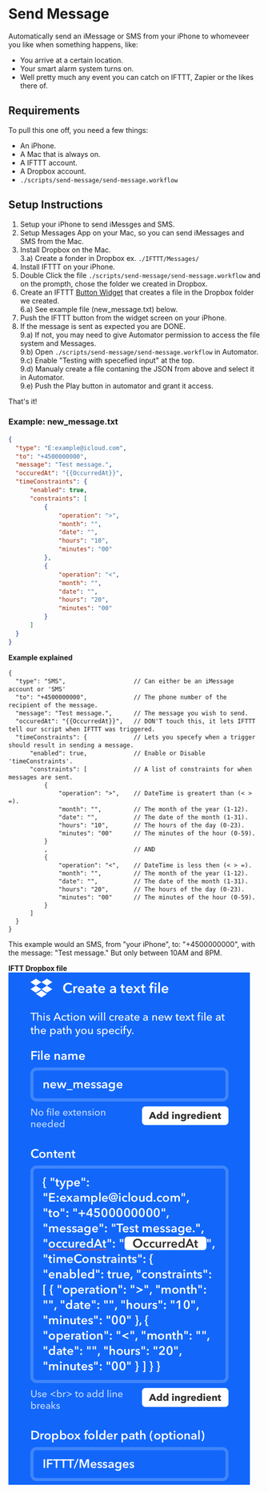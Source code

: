 # Send Message

Automatically send an iMessage or SMS from your iPhone to whomeveer you like when something happens, like: 
- You arrive at a certain location.
- Your smart alarm system turns on.
- Well pretty much any event you can catch on IFTTT, Zapier or the likes there of.


## Requirements
To pull this one off, you need a few things:
- An iPhone.
- A Mac that is always on.
- A IFTTT account.
- A Dropbox account.
- `./scripts/send-message/send-message.workflow`


## Setup Instructions
1) Setup your iPhone to send iMessges and SMS.
2) Setup Messages App on your Mac, so you can send iMessages and SMS from the Mac.
3) Install Dropbox on the Mac.  
  3.a) Create a fonder in Dropbox ex. `./IFTTT/Messages/`
4) Install IFTTT on your iPhone.
5) Double Click the file `./scripts/send-message/send-message.workflow` and on the prompth, chose the folder we created in Dropbox.
6) Create an IFTTT [Button Widget](https://ifttt.com/do_button) that creates a file in the Dropbox folder we created.   
  6.a) See example file (new_message.txt) below.  
7) Push the IFTTT button from the widget screen on your iPhone. 
8) If the message is sent as expected you are DONE.  
  9.a) If not, you may need to give Automator permission to access the file system and Messages.  
  9.b) Open `./scripts/send-message/send-message.workflow` in Automator.  
  9.c) Enable "Testing with specefied input" at the top.  
  9.d) Manualy create a file contaning the JSON from above and select it in Automator.  
  9.e) Push the Play button in automator and grant it access. 

That's it!


### Example: new_message.txt
```JSON
{
  "type": "E:example@icloud.com",
  "to": "+4500000000",
  "message": "Test message.",
  "occuredAt": "{{OccurredAt}}",
  "timeConstraints": {
      "enabled": true,
      "constraints": [
          {
              "operation": ">",
              "month": "",
              "date": "",
              "hours": "10",
              "minutes": "00"
          },
          {
              "operation": "<",
              "month": "",
              "date": "",
              "hours": "20",
              "minutes": "00"
          }
      ]
  }
}
```
  
**Example explained**
```JSON5
{
  "type": "SMS",                   // Can either be an iMessage account or 'SMS'
  "to": "+4500000000",             // The phone number of the recipient of the message.
  "message": "Test message.",      // The message you wish to send.
  "occuredAt": "{{OccurredAt}}",   // DON'T touch this, it lets IFTTT tell our script when IFTTT was triggered.
  "timeConstraints": {             // Lets you specefy when a trigger should result in sending a message. 
      "enabled": true,             // Enable or Disable 'timeConstraints'.
      "constraints": [             // A list of constraints for when messages are sent.
          {
              "operation": ">",    // DateTime is greatert than (< > =).
              "month": "",         // The month of the year (1-12).
              "date": "",          // The date of the month (1-31).
              "hours": "10",       // The hours of the day (0-23).
              "minutes": "00"      // The minutes of the hour (0-59).
          }
          ,                        // AND
          {
              "operation": "<",    // DateTime is less then (< > =).
              "month": "",         // The month of the year (1-12).
              "date": "",          // The date of the month (1-31).
              "hours": "20",       // The hours of the day (0-23).
              "minutes": "00"      // The minutes of the hour (0-59).
          }
      ]
  }
}
```

This example would an SMS, from "your iPhone", to: "+4500000000", with the message: "Test message." But only between 10AM and 8PM.

**IFTT Dropbox file**
![img](../../images/send-message_IFTTT-Dropbox.png)
